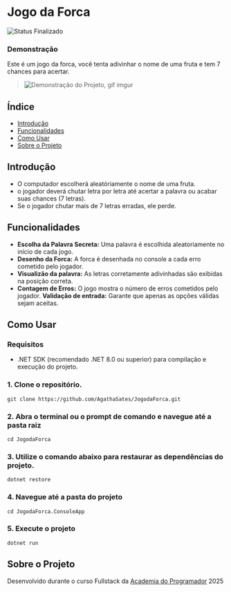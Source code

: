 ﻿# Jogo da Forca

![Status Finalizado](https://img.shields.io/badge/Status-Finalizado-green?color=Green)

 ### Demonstração
 Este é um jogo da forca, você tenta adivinhar o nome de uma fruta e tem 7 chances para acertar.
>
>![Demonstração do Projeto, gif imgur](https://i.imgur.com/XGnNQEH.gif)


## Índice

- [Introdução](#introducao)
- [Funcionalidades](#funcionalidades)
- [Como Usar](#como-usar)
- [Sobre o Projeto](#sobre-o-projeto)

## Introdução

- O computador escolherá aleatóriamente o nome de uma fruta.
- o jogador deverá chutar letra por letra até acertar a palavra ou acabar suas chances (7 letras).
- Se o jogador chutar mais de 7 letras erradas, ele perde.

## Funcionalidades

- **Escolha da Palavra Secreta:** Uma palavra é escolhida aleatoriamente no início de cada jogo.
- **Desenho da Forca:** A forca é desenhada no console a cada erro cometido pelo jogador.
- **Visualizão da palavra:** As letras corretamente adivinhadas são exibidas na posição correta.
- **Contagem de Erros:** O jogo mostra o número de erros cometidos pelo jogador.
**Validação de entrada:** Garante que apenas as opções válidas sejam aceitas.

## Como Usar

### Requisitos

- .NET SDK (recomendado .NET 8.0 ou superior) para compilação e execução do projeto.

### 1. Clone o repositório.
 
```
git clone https://github.com/AgathaSates/JogodaForca.git
```
### 2. Abra o terminal ou o prompt de comando e navegue até a pasta raiz

```
cd JogodaForca
```

### 3. Utilize o comando abaixo para restaurar as dependências do projeto.

```
dotnet restore
```

### 4. Navegue até a pasta do projeto

```
cd JogodaForca.ConsoleApp
```

### 5. Execute o projeto

```
dotnet run
```

## Sobre o Projeto
Desenvolvido durante o curso Fullstack da [Academia do Programador](https://academiadoprogramador.net) 2025

